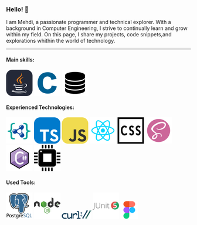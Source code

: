### Hello! 👋

I am Mehdi, a passionate programmer and technical explorer. With a background in Computer Engineering, I strive to continually learn and grow within my field. On this page, I share my projects, code snippets,and explorations whithin the world of technology.


---

#### Main skills:

![Java](./icons/java.svg)
![C](./icons/c.svg)
![RDBMS](./icons/db.svg)

#### Experienced Technologies:

![NoSQL](./icons/nosql.svg)
![TypeScript](./icons/ts.svg)
![JavaScript](./icons/js.svg)
![React](./icons/react.svg)
![CSS](./icons/css.svg)
![SCSS](./icons/scss.svg)
![cSharp](./icons/cSharp.svg)
![VHDL](./icons/vhdl.svg)

#### Used Tools:

![postgres](./icons/pg.svg)
![node](./icons/node.svg)
![curl](./icons/curl.svg)
![JUnit](./icons/junit.svg)
![Figma](./icons/figma.svg)

<!--#### contact:

You can send me a message by-->
